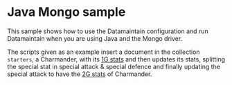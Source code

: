 # Java Mongo sample

This sample shows how to use the Datamaintain configuration and run Datamaintain when you are using Java and the Mongo driver.

The scripts given as an example insert a document in the collection ```starters```, a Charmander, with its [1G stats](https://www.smogon.com/dex/rb/pokemon/charmander/) and then updates its stats, splitting the special stat in special attack & special defence and finally updating the special attack to have the [2G stats](https://www.smogon.com/dex/gs/pokemon/charmander/) of Charmander. 